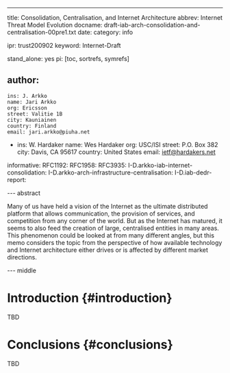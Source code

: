 ---
title: Consolidation, Centralisation, and Internet Architecture
abbrev: Internet Threat Model Evolution
docname: draft-iab-arch-consolidation-and-centralisation-00pre1.txt
date: 
category: info

ipr: trust200902
keyword: Internet-Draft

stand_alone: yes
pi: [toc, sortrefs, symrefs]

author:
  -
    ins: J. Arkko
    name: Jari Arkko
    org: Ericsson
    street: Valitie 1B
    city: Kauniainen
    country: Finland
    email: jari.arkko@piuha.net

  -
    ins: W. Hardaker
    name: Wes Hardaker
    org: USC/ISI
    street: P.O. Box 382
    city: Davis, CA 95617
    country: United States
    email: ietf@hardakers.net

informative:
  RFC1192:
  RFC1958:
  RFC3935:
  I-D.arkko-iab-internet-consolidation: 
  I-D.arkko-arch-infrastructure-centralisation:
  I-D.iab-dedr-report:
  
--- abstract

Many of us have held a vision of the Internet as the ultimate distributed
platform that allows communication, the provision of services, and competition
from any corner of the world. But as the Internet has matured, it seems to also
feed the creation of large, centralised entities in many areas. This phenomenon
could be looked at from many different angles, but this memo considers the topic
from the perspective of how available technology and Internet architecture
either drives or is affected by different market directions. 

--- middle

# Introduction {#introduction}

TBD

# Conclusions {#conclusions}

TBD

